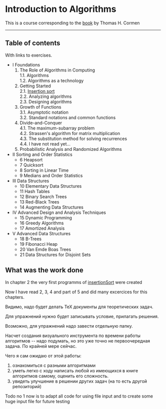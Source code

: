 # Introduction to Algorithms

This is a course corresponding to the [book](https://github.com/aapodolskiy/algorithms/blob/master/introduction-to-algorithms-cormen-3rd-edition-pdf.pdf) 
by Thomas H. Cormen

---

## Table of contents

With links to exercises.

* I Foundations  
  1. The Role of Algorithms in Computing  
    1.1. Algorithms  
    1.2. Algorithms as a technology  
  2. Getting Started  
    2.1. [Insertion sort](https://github.com/aapodolskiy/algorithms/tree/master/Sort/insertionSort)  
    2.2. Analyzing algorithms  
    2.3. Designing algorithms  
  3. Growth of Functions  
    3.1. Asymptotic notation  
    3.2. Standard notations and common functions  
  4. Divide-and-Conquer  
    4.1. The maximum-subarray problem  
    4.2. Strassen's algorithm for matrix multiplication  
    4.3. The substitution method for solving recurrences  
    4.4. I have not read yet...  
  5. Probabilistic Analysis and Randomized Algorithms
* II Sorting and Order Statistics
  * 6 Heapsort
  * 7 Quicksort
  * 8 Sorting in Linear Time
  * 9 Medians and Order Statistics
* III Data Structures
  * 10 Elementary Data Structures
  * 11 Hash Tables
  * 12 Binary Search Trees
  * 13 Red-Black Trees
  * 14 Augmenting Data Structures
* IV Advanced Design and Analysis Techniques
  * 15 Dynamic Programming
  * 16 Greedy Algorithms
  * 17 Amortized Analysis
* V Advanced Data Structures
  * 18 B-Trees
  * 19 Fibonacci Heap
  * 20 Van Emde Boas Trees
  * 21 Data Structures for Disjoint Sets

## What was the work done

In chapter 2<a name='chapter2'></a> the very first programms of [insertionSort](https://github.com/aapodolskiy/algorithms/tree/master/Sort/insertionSort "link to the files in repo") 
were created

Now I have read 2, 3, 4 and part of 5 and did many excercices for this chapters.

Видимо, надо будет делать ТеХ документы для теоретических задач.

Для упражнений нужно будет записывать условие, прилагать решения.

Возможно, для упражнений надо завести отдельную папку.

Насчет создания визуального инструмента по времени работы алгоритмов -- надо подумать, 
но это уже точно не первоочередная задача.
По крайней мере сейчас.

Чего я сам ожидаю от этой работы:
1) ознакомиться с разными алгоритмами
2) уметь легко с ходу написать любой из имеющихся в книге алгоритмов самому, оценить его сложность.
3) увидеть улучшение в решении других задач (на то есть другой репозиторий)


Todo no 1 now is to adapt all code for using file input and to create some huge input file for 
future testing

